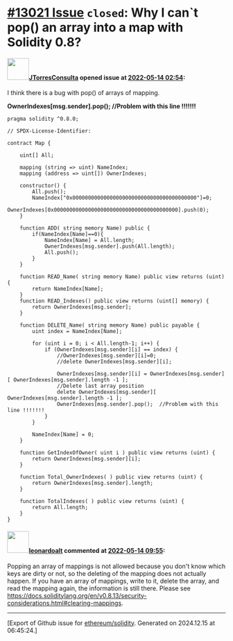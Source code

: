 # [\#13021 Issue](https://github.com/ethereum/solidity/issues/13021) `closed`: Why I can`t pop() an array into a map with Solidity 0.8?

#### <img src="https://avatars.githubusercontent.com/u/22349981?u=5b228b0a7f5c537a0eae05557f6603cbb80fb9fa&v=4" width="50">[JTorresConsulta](https://github.com/JTorresConsulta) opened issue at [2022-05-14 02:54](https://github.com/ethereum/solidity/issues/13021):

I think there is a bug with pop() of arrays of mapping.

**OwnerIndexes[msg.sender].pop();  //Problem with this line !!!!!!!**


```
pragma solidity ^0.8.0;

// SPDX-License-Identifier:  

contract Map {

    uint[] All;

    mapping (string => uint) NameIndex;  
    mapping (address => uint[]) OwnerIndexes;

    constructor() {
        All.push();
        NameIndex["0x0000000000000000000000000000000000000000"]=0;
        OwnerIndexes[0x0000000000000000000000000000000000000000].push(0);
    }

    function ADD( string memory Name) public {
        if(NameIndex[Name]==0){
            NameIndex[Name] = All.length;
            OwnerIndexes[msg.sender].push(All.length);
            All.push();
        }
    }

    function READ_Name( string memory Name) public view returns (uint) {
        return NameIndex[Name];
    }
    function READ_Indexes() public view returns (uint[] memory) {
        return OwnerIndexes[msg.sender];
    }

    function DELETE_Name( string memory Name) public payable {
        uint index = NameIndex[Name];

        for (uint i = 0; i < All.length-1; i++) {
            if (OwnerIndexes[msg.sender][i] == index) {
                //OwnerIndexes[msg.sender][i]=0;
                //delete OwnerIndexes[msg.sender][i];

                OwnerIndexes[msg.sender][i] = OwnerIndexes[msg.sender][ OwnerIndexes[msg.sender].length -1 ];
                //Delete last array position
                delete OwnerIndexes[msg.sender][ OwnerIndexes[msg.sender].length -1 ];
                OwnerIndexes[msg.sender].pop();  //Problem with this line !!!!!!!
            }
        }

        NameIndex[Name] = 0; 
    }

    function GetIndexOfOwner( uint i ) public view returns (uint) {
        return OwnerIndexes[msg.sender][i];
    }

    function Total_OwnerIndexes( ) public view returns (uint) {
        return OwnerIndexes[msg.sender].length;
    }

    function TotalIndexes( ) public view returns (uint) {
        return All.length;
    }
}
```

#### <img src="https://avatars.githubusercontent.com/u/504195?u=ce2facd14af9fd474ebff49f0d44891f56f7500f&v=4" width="50">[leonardoalt](https://github.com/leonardoalt) commented at [2022-05-14 09:55](https://github.com/ethereum/solidity/issues/13021#issuecomment-1126682792):

Popping an array of mappings is not allowed because you don't know which keys are dirty or not, so the deleting of the mapping does not actually happen.
If you have an array of mappings, write to it, delete the array, and read the mapping again, the information is still there.
Please see https://docs.soliditylang.org/en/v0.8.13/security-considerations.html#clearing-mappings.


-------------------------------------------------------------------------------



[Export of Github issue for [ethereum/solidity](https://github.com/ethereum/solidity). Generated on 2024.12.15 at 06:45:24.]
